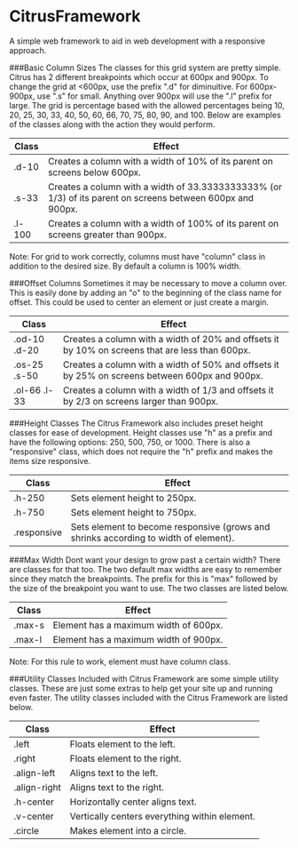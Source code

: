 # CitrusFramework
A simple web framework to aid in web development with a responsive approach.


###Basic Column Sizes
The classes for this grid system are pretty simple. Citrus has 2 different breakpoints which occur at 600px and 900px. To change the grid at <600px, use the prefix ".d" for diminuitive. For 600px-900px, use ".s" for small. Anything over 900px will use the ".l" prefix for large. The grid is percentage based with the allowed percentages being 10, 20, 25, 30, 33, 40, 50, 60, 66, 70, 75, 80, 90, and 100. Below are examples of the classes along with the action they would perform.

| Class | Effect|
|-------|-------|
|.d-10|Creates a column with a width of 10% of its parent on screens below 600px.|
|.s-33|Creates a column with a width of 33.3333333333% (or 1/3) of its parent on screens between 600px and 900px.|
|.l-100|Creates a column with a width of 100% of its parent on screens greater than 900px.|

Note: For grid to work correctly, columns must have "column" class in addition to the desired size. By default a column is 100% width.


###Offset Columns
Sometimes it may be necessary to move a column over. This is easily done by adding an "o" to the beginning of the class name for offset.
This could be used to center an element or just create a margin.

|Class|Effect|
|-----|------|
|.od-10 .d-20|Creates a column with a width of 20% and offsets it by 10% on screens that are less than 600px.|
|.os-25 .s-50|Creates a column with a width of 50% and offsets it by 25% on screens between 600px and 900px.|
|.ol-66 .l-33|Creates a column with a width of 1/3 and offsets it by 2/3 on screens larger than 900px.|


###Height Classes
The Citrus Framework also includes preset height classes for ease of development. Height classes use "h" as a prefix and have the following options: 250, 500, 750, or 1000. There is also a "responsive" class, which does not require the "h" prefix and makes the items size responsive.

|Class|Effect|
|-----|------|
|.h-250|Sets element height to 250px.|
|.h-750|Sets element height to 750px.|
|.responsive|Sets element to become responsive (grows and shrinks according to width of element).|


###Max Width
Dont want your design to grow past a certain width? There are classes for that too. The two default max widths are easy to remember since they match the breakpoints. The prefix for this is "max" followed by the size of the breakpoint you want to use. The two classes are listed below.

|Class|Effect|
|-----|------|
|.max-s|Element has a maximum width of 600px.|
|.max-l|Element has a maximum width of 900px.|

Note: For this rule to work, element must have column class.

###Utility Classes
Included with Citrus Framework are some simple utility classes. These are just some extras to help get your site up and running even faster. The utility classes included with the Citrus Framework are listed below.

|Class|Effect|
|-----|------|
|.left|Floats element to the left.|
|.right|Floats element to the right.|
|.align-left|Aligns text to the left.|
|.align-right|Aligns text to the right.|
|.h-center|Horizontally center aligns text.|
|.v-center|Vertically centers everything within element.|
|.circle|Makes element into a circle.|
